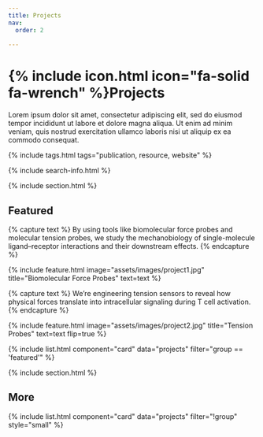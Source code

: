 ```yaml
---
title: Projects
nav:
  order: 2
  
---
```


# {% include icon.html icon="fa-solid fa-wrench" %}Projects

Lorem ipsum dolor sit amet, consectetur adipiscing elit, sed do eiusmod tempor incididunt ut labore et dolore magna aliqua.
Ut enim ad minim veniam, quis nostrud exercitation ullamco laboris nisi ut aliquip ex ea commodo consequat.

{% include tags.html tags="publication, resource, website" %}

{% include search-info.html %}

{% include section.html %}

## Featured

{% capture text %}
By using tools like biomolecular force probes and molecular tension probes, we study the mechanobiology of single-molecule ligand–receptor interactions and their downstream effects.
{% endcapture %}

{% include feature.html
  image="assets/images/project1.jpg"
  title="Biomolecular Force Probes"
  text=text
%}

{% capture text %}
We’re engineering tension sensors to reveal how physical forces translate into intracellular signaling during T cell activation.
{% endcapture %}

{% include feature.html
  image="assets/images/project2.jpg"
  title="Tension Probes"
  text=text
  flip=true
%}


{% include list.html component="card" data="projects" filter="group == 'featured'" %}

{% include section.html %}

## More

{% include list.html component="card" data="projects" filter="!group" style="small" %}
